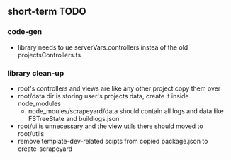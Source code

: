 ## short-term TODO
### code-gen
  - library needs to ue serverVars.controllers instea of the old projectsControllers.ts
### library clean-up
  - root's controllers and views are like any other project copy them over
  - root/data dir is storing user's projects data, create it inside node_modules
    - node_moules/scrapeyard/data  should contain all logs and data
      like FSTreeState and buildlogs.json
  - root/ui is unnecessary and the view utils there should moved to root/utils
  - remove template-dev-related scipts from copied package.json to create-scrapeyard


